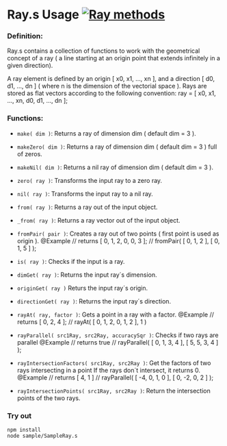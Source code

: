
# Ray.s Usage [![Ray methods](https://travis-ci.org/Wandalen/wMathConcepts.svg?branch=master)](https://github.com/Wandalen/wMathConcepts/blob/master/staging/dwtools/amath/geometric/Ray.s)

### Definition:
  Ray.s contains a collection of functions to work with the geometrical concept of a ray ( a line starting at an origin point that extends infinitely in a given direction).

  A ray element is defined by an origin [ x0, x1, ..., xn ], and a direction [ d0, d1, ..., dn ] ( where n is the dimension of the vectorial space ).
  Rays are stored as flat vectors according to the following convention: ray = [ x0, x1, ..., xn, d0, d1, ..., dn ];

### Functions:
  - `make( dim )`: Returns a ray of dimension dim ( default dim = 3 ).
  - `makeZero( dim )`: Returns a ray of dimension dim ( default dim = 3 ) full of zeros.
  - `makeNil( dim )`: Returns a nil ray of dimension dim ( default dim = 3 ).
  - `zero( ray )`: Transforms the input ray to a zero ray.
  - `nil( ray )`: Transforms the input ray to a nil ray.

  - `from( ray )`: Returns a ray out of the input object.
  - `_from( ray )`: Returns a ray vector out of the input object.
  - `fromPair( pair )`: Creates a ray out of two points ( first point is used as origin ).
      @Example
      // returns [ 0, 1, 2, 0, 0, 3 ];
      // fromPair( [ 0, 1, 2 ], [ 0, 1, 5 ] );

  - `is( ray )`: Checks if the input is a ray.      
  - `dimGet( ray )`: Returns the input ray´s dimension.
  - `originGet( ray )` Returs the input ray´s origin.
  - `directionGet( ray )`: Returns the input ray´s direction.

  - `rayAt( ray, factor )`: Gets a point in a ray with a factor.
      @Example
      // returns [ 0, 2, 4 ];
      // rayAt( [ 0, 1, 2, 0, 1, 2 ], 1 )

  - `rayParallel( src1Ray, src2Ray, accuracySqr )`: Checks if two rays are parallel
      @Example
      // returns true
      // rayParallel( [ 0, 1, 3, 4 ], [ 5, 5, 3, 4 ] );

  - `rayIntersectionFactors( src1Ray, src2Ray )`: Get the factors of two rays intersecting in a point
  If the rays don´t intersect, it returns 0.
      @Example
      // returns [ 4, 1 ]
      // rayParallel( [ -4, 0, 1, 0 ], [ 0, -2, 0, 2 ] );
  - `rayIntersectionPoints( src1Ray, src2Ray )`: Return the intersection points of the two rays.


### Try out  
```
npm install
node sample/SampleRay.s
```
